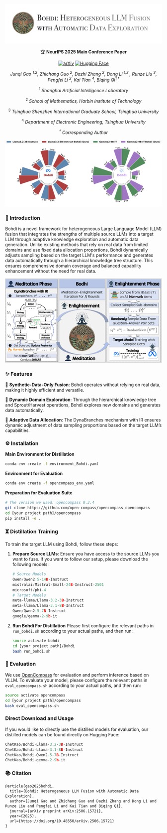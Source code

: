 
<div align="center">
   
![](assets/title.png)

🏆 **NeurIPS 2025 Main Conference Paper**  

[![arXiv](https://img.shields.io/badge/arXiv-2506.15721-b31b1b.svg?style=for-the-badge)](https://arxiv.org/pdf/2506.15721)
[![Hugging Face](https://img.shields.io/badge/Hugging%20Face-FFD21E?logo=huggingface&logoColor=000&style=for-the-badge)](https://huggingface.co/ChetKao)


_Junqi Gao <sup>1,2</sup>, Zhichang Guo <sup>2</sup>, Dazhi Zhang <sup>2</sup>, Dong Li <sup>1,2 </sup>, Runze Liu <sup>3</sup>, Pengfei Li <sup>2</sup>, Kai Tian <sup>4</sup>, Biqing Qi<sup>1,†</sup>_

<sup>1</sup> _Shanghai Artificial Intelligence Laboratory_

<sup>2</sup> _School of Mathematics, Harbin Institute of Technology_

<sup>3</sup> _Tsinghua Shenzhen International Graduate School, Tsinghua University_

<sup>4</sup> _Department of Electronic Engineering, Tsinghua University_

_<sup>†</sup> Corresponding Author_

![](assets/fig_start.png)


</div>

### 📄 Introduction 
Bohdi is a novel framework for heterogeneous Large Language Model (LLM) fusion that integrates the strengths of multiple source LLMs into a target LLM through adaptive knowledge exploration and automatic data generation. Unlike existing methods that rely on real data from limited domains and use fixed data allocation proportions, Bohdi dynamically adjusts sampling based on the target LLM's performance and generates data automatically through a hierarchical knowledge tree structure. This ensures comprehensive domain coverage and balanced capability enhancement without the need for real data.

![](assets/Main.png)

### ✨ Features

🚀 **Synthetic-Data-Only Fusion**: Bohdi operates without relying on real data, making it highly efficient and versatile.

🌳 **Dynamic Domain Exploration**: Through the hierarchical knowledge tree and Sprout/Harvest operations, Bohdi explores new domains and generates data automatically.

🔄 **Adaptive Data Allocation**: The DynaBranches mechanism with IR ensures dynamic adjustment of data sampling proportions based on the target LLM’s capabilities.


### ⚙️ Installation

**Main Environment for Distillation**
```bash
conda env create -f environment_Bohdi.yaml
```
**Environment for Evaluation**
```bash
conda env create -f opencompass_env.yaml
```
**Preparation for Evaluation Suite**
```bash
# The version we used: opencompass 0.3.4
git clone https://github.com/open-compass/opencompass opencompass
cd [your project path]/opencompass
pip install -e .
```


### ⏳ Distillation Training

To train the target LLM using Bohdi, follow these steps:

1. **Prepare Source LLMs**: Ensure you have access to the source LLMs you want to fuse. If you want to follow our setup, please download the following models:
   ```Python
   # Source Models
   Qwen/Qwen2.5-14B-Instruct
   mistralai/Mistral-Small-24B-Instruct-2501
   microsoft/phi-4
   # Target Models
   meta-llama/Llama-3.2-3B-Instruct
   meta-llama/Llama-3.1-8B-Instruct
   Qwen/Qwen2.5-7B-Instruct
   google/gemma-2-9b-it
   ```
2. **Run Bohdi For Distillation**
Please first configure the relevant paths in `run_bohdi.sh` according to your actual paths, and then run:
   ```bash
   source activate bohdi
   cd [your project path]/Bohdi
   bash run_bohdi.sh
   ```

### 📏 Evaluation
We use <a href="https://github.com/open-compass/opencompass/tree/main">OpenCompass</a> for evaluation and perform inference based on VLLM. To evaluate your model, please configure the relevant paths in `eval_opencompass.sh` according to your actual paths, and then run:
```bash
source activate opencompass
cd [your project path]/opencompass
bash eval_opencompass.sh
```

### Direct Download and Usage
If you would like to directly use the distilled models for evaluation, our distilled models can be found directly on Hugging Face:
```Python
ChetKao/Bohdi-Llama-3.2-3B-Instruct
ChetKao/Bohdi-Llama-3.1-8B-Instruct
ChetKao/Bohdi-Qwen2.5-7B-Instruct
ChetKao/Bohdi-gemma-2-9b-it
```


### 📚 Citation
```
@article{gao2025bohdi,
  title={Bohdi: Heterogeneous LLM Fusion with Automatic Data Exploration},
  author={Junqi Gao and Zhichang Guo and Dazhi Zhang and Dong Li and Runze Liu and Pengfei Li and Kai Tian and Biqing Qi},
  journal={arXiv preprint arXiv:2506.15721},
  year={2025},
  url={https://doi.org/10.48550/arXiv.2506.15721}
}
```

